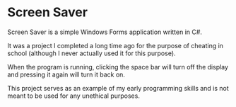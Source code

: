 # Screen Saver


Screen Saver is a simple Windows Forms application written in C#.

It was a project I completed a long time ago for the purpose of cheating in school (although I never actually used it for this purpose).

When the program is running, clicking the space bar will turn off the display and pressing it again will turn it back on.

This project serves as an example of my early programming skills and is not meant to be used for any unethical purposes.

